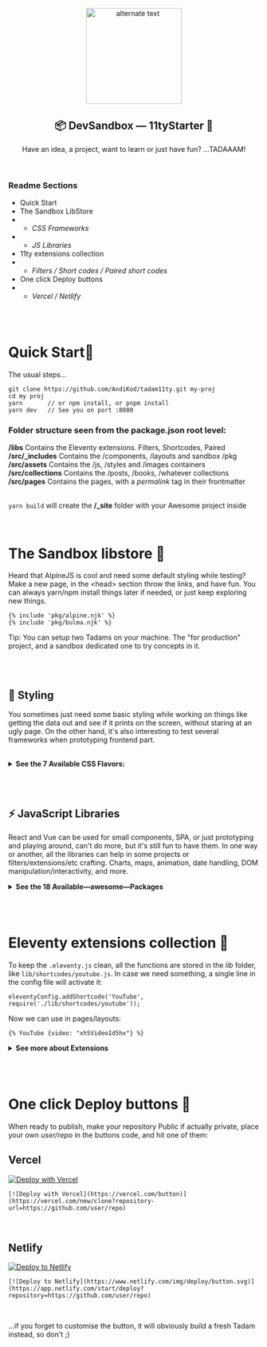 

 <p align="center">
    <img src="https://mediastore-sable.vercel.app/tadam/tadam11ty.png" style="width:20vw" alt="alternate text">  
 </p>
 <h2 align="center">📦 DevSandbox — 11tyStarter 🚀</h2>
<p align="center">Have an idea, a project, want to learn or just have fun? ...TADAAAM!</p>

<br>


### Readme Sections

- Quick Start
- The Sandbox LibStore
- - *CSS Frameworks*
- - *JS Libraries*
- 11ty extensions collection
- - *Filters / Short codes / Paired short codes*
- One click Deploy buttons
- - *Vercel /  Netlify*


<br/><br/>

# Quick Start💨

The usual steps...

```
git clone https://github.com/AndiKod/tadam11ty.git my-proj
cd my proj
yarn       // or npm install, or pnpm install
yarn dev   // See you on port :8080
```
### Folder structure seen from the package.json root level:<br/>
  **/libs**  Contains the Eleventy extensions. Filters, Shortcodes, Paired<br/>
  **/src/_includes**  Contains the /components, /layouts and sandbox /pkg<br/>
  **/src/assets**  Contains the /js, /styles and /images containers<br/>
  **/src/collections**  Contains the /posts, /books, /whatever collections<br/>
  **/src/pages**  Contains the pages, with a *permalink* tag in their frontmatter<br/><br/>
  
  `yarn build` will create the **/_site** folder with your Awesome project inside 


<br/>


# The Sandbox libstore 🎁

Heard that AlpineJS is cool and need some default styling while testing? Make a new page, in the &lt;head> section throw the links, and have fun. 
You can always yarn/npm install things later if needed, or just keep exploring new things. 

```
{% include 'pkg/alpine.njk' %}
{% include 'pkg/bulma.njk' %}
```
Tip: You can setup two Tadams on your machine. The "for production" project, and a sandbox dedicated one to try concepts in it.


<br/><br/>

## 🎨 Styling 
You sometimes just need some basic styling while working on things like getting the data out and see if it prints on the screen, without staring at an ugly page. On the other hand, it's also interesting to test several frameworks when prototyping frontend part.

<br/>

<details><summary><b>See the 7 Available CSS Flavors:</b></summary>

### Installed out of the box

- [SASS]() already included<br/>
CSS with super powers.
- [WindiCSS]() already included<br/>
Next generation utility-first CSS framework.

### Alternative CSS frameworks

- [Bootstrap](https://getbootstrap.com)<br/>
World’s most popular front-end toolkit 
- [Foundation for Sites](https://get.foundation/sites/docs/)<br/>
Advanced responsive front-end framework
- [Bulma](https://bulma.io/documentation/)<br/>
The modern CSS framework that just works.
- [Milligram](https://milligram.io)<br/>
A minimalist CSS framework
- [UIKit](https://getuikit.com/docs/introduction)<br/>
Lightweight and modular front-end framework
- *...and some more minimal or "no class" soon.*
 
 </details>


<br/><br/>

## ⚡ JavaScript Libraries

React and Vue can be used for small components, SPA, or just prototyping and playing around, can't do more, but it's still fun to have them. In one way or another, all the libraries can help in some projects or filters/extensions/etc crafting. Charts, maps, animation, date handling, DOM manipulation/interactivity, and more. 


<details><summary><b>See the 18 Available—awesome—Packages</b></summary>

- [React](https://reactjs.org/docs/getting-started.html)<br/>
Modern client-side JavaScript framework
- [Vue 3](https://v3.vuejs.org/guide/introduction.html)<br/>
Modern client-side JavaScript framework
- [AlpineJS](https://alpinejs.dev/start-here)<br/>
Your new, lightweight, JavaScript framework
- [Mithril](https://mithril.js.org)<br/>
Modern client-side JavaScript framework
- [_Hyperscript](https://hyperscript.org/docs)<br/>
Fun and readable, dependency-free DOM manipulation library & more
- [ChartJS](https://www.chartjs.org/docs/latest/)<br/>
Simple yet flexible JavaScript charting
- [ApexCharts](https://apexcharts.com/docs/creating-first-javascript-chart/)<br/>
Modern & Interactive Open-source Charts
- [AnimateOnScroll](https://michalsnik.github.io/aos/)<br/>
Animate On Scroll Library
- [Granim](https://sarcadass.github.io/granim.js/examples.html)<br/>
Fluid and interactive gradient animations library
- [Leaflet](https://leafletjs.com/reference.html)<br/>
JavaScript library for mobile-friendly interactive maps
- [Moment](https://momentjs.com)<br/>
Parse, validate, manipulate,and display dates and times
- [Luxon](https://moment.github.io/luxon/#/)<br/>
Modern, and friendly wrapper for JavaScript dates and times
- [UmbrellaJS](https://umbrellajs.com/documentation)<br/>
Tiny library for DOM manipulation and events
- [jQuery Core](https://learn.jquery.com/using-jquery-core/)<br/>
jQuery is a fast, small, and feature-rich JavaScript library.
- [Voca](https://vocajs.com/#)<br/>
The ultimate JavaScript string library
- [Lodash](https://lodash.com/docs/4.17.15)<br/>
JS utility library delivering modularity, performance & extras
- [TaffyDB](https://taffydb.com)<br/>
Library that brings database features into your project
- [Cleave](https://nosir.github.io/cleave.js/)<br/>
It helps with formatting input text content automatically.

</details>


<br/><br/>

# Eleventy extensions collection 🔧

To keep the `.eleventy.js` clean, all the functions are stored in the *lib* folder, like `lib/shortcodes/youtube.js`. In case we need something, a single line in the config file will activate it:

```eleventyConfig.addShortcode('YouTube', require('./lib/shortcodes/youtube'));``` 

Now we can use in pages/layouts: 

```{% YouTube {video: "xh5VideoId5hx"} %}``` 

<details><summary><b>See more about Extensions</b></summary>


<br/><br/>

## [Filters](#filters) 
*[11ty.dev/docs/filters/](11ty.dev/docs/filters/)*

<br/>

### Creation<br/>
Create *filtername.js* with the logic, then in *.eleventy.js*
```eleventyConfig.addFilter('FilterName', require('./lib/filters/filtername'));```

### Usage<br/> 
```{{ someString | FilterName }} ``` or<br/> 
```{% for post in collections.posts | FilterName %}``` 

## Filters included

 ### limit 
> *File:* arr-res-limit.js <br/> 
> *Effect:* Takes an arrays and returns the n-th most recent items <br/>
> *Usage:* `{% for post in collections.posts | limit(-3) %}` <br/>
> *Info:* It's the filter used on the official blog-starter project.


<br/><br/>

## [Shortcodes](#shortcodes) 
*[11ty.dev/docs/shortcodes/](11ty.dev/docs/shortcodes/)*

### Creation
Create *shortcodename.js* with the logic, then in *.eleventy.js*
```eleventyConfig.addShortcode('ShortcodeName', require('./lib/filters/filtername'));```

### Usage 
```{% codeName { propName: 'propValue' } %} ``` 

<br/>

## Shortcodes included

<br/>

 ### YouTube 
> *File:* youtube.js <br/> 
> *Effect:* Insert a video on the page <br/>
> *Usage:* `{% YouTube { video: 'xXxVidIDxXx' } %}` <br/>
> *Info:* The video will take 100% width of it's container

 
 </details>


<br/><br/>

# One click Deploy buttons 🚚

When ready to publish, make your repository Public if actually private, place your own *user/repo* in the buttons code, and hit one of them:

## Vercel

[![Deploy with Vercel](https://vercel.com/button)](https://vercel.com/new/clone?repository-url=https://github.com/AndiKod/tadam11ty)

```[![Deploy with Vercel](https://vercel.com/button)](https://vercel.com/new/clone?repository-url=https://github.com/user/repo)```

<br/>

## Netlify

[![Deploy to Netlify](https://www.netlify.com/img/deploy/button.svg)](https://app.netlify.com/start/deploy?repository=https://github.com/AndiKod/tadam11ty)
<br/>

```[![Deploy to Netlify](https://www.netlify.com/img/deploy/button.svg)](https://app.netlify.com/start/deploy?repository=https://github.com/user/repo)```

<br/>

...if you forget to customise the button, it will obviously build a fresh Tadam instead, so don't ;)


<br/><br/>